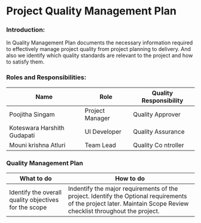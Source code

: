 # Project Quality Management Plan

### Introduction: 
In Quality Management Plan documents the necessary information required to effectively manage project quality from project planning to delivery. And also we identify which quality standards are relevant to the project and how to satisfy them.

### Roles and Responsibilities:
Name | Role | Quality Responsibility |
--|--|--|
Poojitha Singam | Project Manager | Quality Approver |
Koteswara Harshith Gudapati | UI Developer | Quality Assurance |
Mouni krishna Atluri | Team Lead | Quality Co ntroller |

### Quality Management Plan

What to do | How to do | 
--|--|
Identify the overall quality objectives for the scope | Indentify the major requirements of the project. Identify the Optional requirements of the project later. Maintain Scope Review checklist throughout the project. |
  